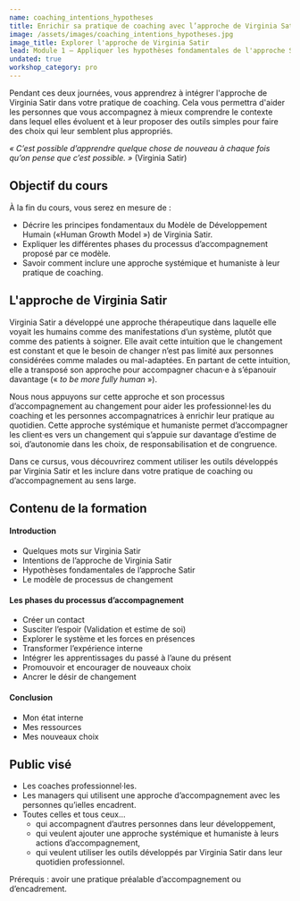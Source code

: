 ```yaml
---
name: coaching_intentions_hypotheses
title: Enrichir sa pratique de coaching avec l’approche de Virginia Satir
image: /assets/images/coaching_intentions_hypotheses.jpg
image_title: Explorer l'approche de Virginia Satir
lead: Module 1 — Appliquer les hypothèses fondamentales de l'approche Satir à une pratique de coaching
undated: true
workshop_category: pro
---
```

Pendant ces deux journées, vous apprendrez à intégrer l'approche de Virginia
Satir dans votre pratique de coaching. Cela vous permettra d'aider les
personnes que vous accompagnez à mieux comprendre le contexte dans lequel elles
évoluent et à leur proposer des outils simples pour faire des choix qui leur
semblent plus appropriés.

_« C’est possible d’apprendre quelque chose de nouveau à chaque fois qu’on pense
que c’est possible. »_ (Virginia Satir)

## Objectif du cours

À la fin du cours, vous serez en mesure de :

- Décrire les principes fondamentaux du Modèle de Développement Humain («Human Growth Model ») de Virginia Satir.
- Expliquer les différentes phases du processus d’accompagnement proposé par ce modèle.
- Savoir comment inclure une approche systémique et humaniste à leur pratique de coaching.

## L'approche de Virginia Satir

Virginia Satir a développé une approche thérapeutique dans laquelle elle voyait
les humains comme des manifestations d’un système, plutôt que comme des
patients à soigner. Elle avait cette intuition que le changement est constant
et que le besoin de changer n’est pas limité aux personnes considérées comme
malades ou mal-adaptées. En partant de cette intuition, elle a transposé son
approche pour accompagner chacun·e à s’épanouir davantage (« _to be more fully
human_ »).

Nous nous appuyons sur cette approche et son processus d’accompagnement au
changement pour aider les professionnel·les du coaching et les personnes
accompagnatrices à enrichir leur pratique au quotidien. Cette approche
systémique et humaniste permet d’accompagner les client·es vers un changement
qui s’appuie sur davantage d’estime de soi, d’autonomie dans les choix, de
responsabilisation et de congruence.

Dans ce cursus, vous découvrirez comment utiliser les outils développés par
Virginia Satir et les inclure dans votre pratique de coaching ou
d’accompagnement au sens large.

## Contenu de la formation

#### Introduction
- Quelques mots sur Virginia Satir
- Intentions de l’approche de Virginia Satir
- Hypothèses fondamentales de l’approche Satir
- Le modèle de processus de changement

#### Les phases du processus d’accompagnement
- Créer un contact
- Susciter l’espoir (Validation et estime de soi)
- Explorer le système et les forces en présences
- Transformer l’expérience interne
- Intégrer les apprentissages du passé à l’aune du présent
- Promouvoir et encourager de nouveaux choix
- Ancrer le désir de changement

#### Conclusion
- Mon état interne
- Mes ressources
- Mes nouveaux choix

## Public visé

- Les coaches professionnel·les.
- Les managers qui utilisent une approche d’accompagnement avec les personnes qu’ielles encadrent.
- Toutes celles et tous ceux…
  - qui accompagnent d’autres personnes dans leur développement,
  - qui veulent ajouter une approche systémique et humaniste à leurs actions d’accompagnement,
  - qui veulent utiliser les outils développés par Virginia Satir dans leur quotidien professionnel.

Prérequis : avoir une pratique préalable d’accompagnement ou d’encadrement.
